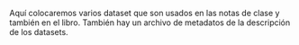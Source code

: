 Aquí colocaremos varios dataset que son usados en las notas de clase y también en el libro. También hay un archivo de metadatos de la descripción de los datasets.
